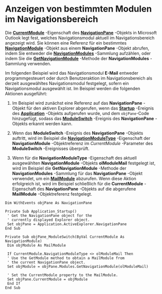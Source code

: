 
# Anzeigen von bestimmten Modulen im Navigationsbereich

Die  **[CurrentModule](df7086b3-4174-839f-0756-a5201379ed92.md)** -Eigenschaft des **[NavigationPane](b6538c72-6115-99fc-c926-e0532a747823.md)** -Objekts in Microsoft Outlook legt fest, welches Navigationsmodul aktuell im Navigationsbereich angezeigt wird. Sie können eine Referenz für ein bestimmtes **[NavigationModule](76565eaf-1e64-f5d4-b90f-ba156863802c.md)** -Objekt aus einem **NavigationPane** -Objekt abrufen, indem Sie entweder die **[NavigationModules](4b0743d3-0a21-488c-27b2-31ae07129a61.md)** -Sammlung aufzählen, oder indem Sie die **[GetNavigationModule](7c1a1313-94a4-fa68-7e70-66d85496fec0.md)** -Methode der **NavigationModules** -Sammlung verwenden.

Im folgenden Beispiel wird das Navigationsmodul  **E-Mail** entweder programmgesteuert oder durch Benutzeraktion im Navigationsbereich als derzeit ausgewähltes Navigationsmodul festgelegt, sofern ein Navigationsmodul ausgewählt ist. Im Beispiel werden die folgenden Aktionen ausgeführt:

1. Im Beispiel wird zunächst eine Referenz auf das  **NavigationPane** -Objekt für den aktiven Explorer abgerufen, wenn das **[Startup](d4724d96-2572-b1e3-e202-0bfffb5cf7d5.md)** -Ereignis des **[Application](797003e7-ecd1-eccb-eaaf-32d6ddde8348.md)** -Objekts aufgerufen wurde, und dem `objPane`-Code hinzugefügt, sodass das  **[ModuleSwitch](63ecb01e-56e2-cfa8-0481-b81761f6ab5c.md)** -Ereignis des **NavigationPane** -Objekts erkannt werden kann.
    
2. Wenn das  **ModuleSwitch** -Ereignis des **NavigationPane** -Objekts auftritt, wird im Beispiel die **[NavigationModuleType](ee1fc78a-9720-c8d0-964c-0178ddbe8af6.md)** -Eigenschaft der **NavigationModule** -Objektreferenz im _CurrentModule_ -Parameter des **ModuleSwitch** -Ereignisses überprüft.
    
3. Wenn für die  **NavigationModuleType** -Eigenschaft des aktuell ausgewählten **NavigationModule** -Objekts **olModuleMail** festgelegt ist, wird im Beispiel die **GetNavigationModule** -Methode der **NavigationModules** -Sammlung für das **NavigationPane** -Objekt verwendet, um ein **[MailModule](df20efe5-be5c-952d-c6b7-20c20a83fda0.md)** abzurufen. Wenn diese Aktion erfolgreich ist, wird im Beispiel schließlich für die **CurrentModule** -Eigenschaft des **NavigationPane** -Objekts auf die abgerufene **MailModule** -Objektreferenz festgelegt.
    



```
Dim WithEvents objPane As NavigationPane 
 
Private Sub Application_Startup() 
 ' Get the NavigationPane object for the 
 ' currently displayed Explorer object. 
 Set objPane = Application.ActiveExplorer.NavigationPane 
End Sub 
 
Private Sub objPane_ModuleSwitch(ByVal CurrentModule As NavigationModule) 
 Dim objModule As MailModule 
 
 If CurrentModule.NavigationModuleType <> olModuleMail Then 
 ' Use the GetModule method to obtain a MailModule from 
 ' the current NavigationPane object. 
 Set objModule = objPane.Modules.GetNavigationModule(olModuleMail) 
 
 ' Set the CurrentModule property to the MailModule. 
 Set objPane.CurrentModule = objModule 
 End If 
End Sub 

```

